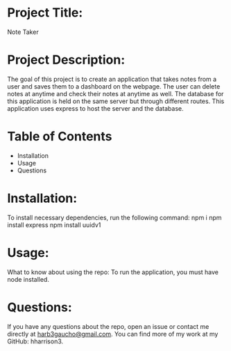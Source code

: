 # Project Title: 
Note Taker
# Project Description: 
The goal of this project is to create an application that takes notes from a user and saves them to a dashboard on the webpage. The user can delete notes at anytime and check their notes at anytime as well. The database for this application is held on the same server but through different routes. This application uses express to host the server and the database.
# Table of Contents
* Installation
* Usage
* Questions
# Installation: 
To install necessary dependencies, run the following command:
npm i
npm install express
npm install uuidv1
# Usage: 
What to know about using the repo: To run the application, you must have node installed. 

# Questions:
If you have any questions about the repo, open an issue or contact
me directly at harb3gaucho@gmail.com. You can find more of my work at my GitHub: hharrison3.
